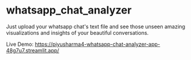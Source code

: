 # whatsapp_chat_analyzer
Just upload your whatsapp chat's text file and see those unseen amazing visualizations and insights of your beautiful conversations.

Live Demo: https://piyusharma4-whatsapp-chat-analyzer-app-48g7u7.streamlit.app/
